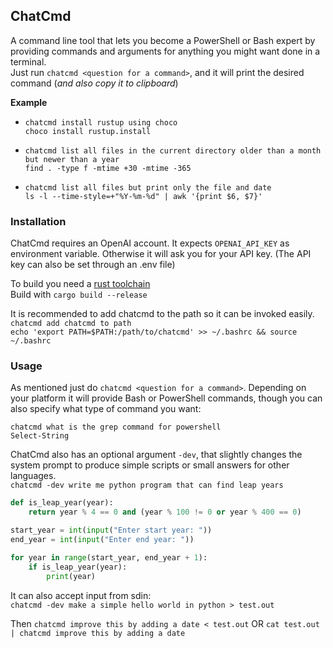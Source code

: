 ## ChatCmd 
A command line tool that lets you become a PowerShell or Bash expert by providing commands and arguments for anything you might want done in a terminal.  
Just run `chatcmd <question for a command>`, and it will print the desired command (*and also copy it to clipboard*)

**Example**

- `chatcmd install rustup using choco`  
`choco install rustup.install`

- `chatcmd list all files in the current directory older than a month but newer than a year`  
`find . -type f -mtime +30 -mtime -365`

- `chatcmd list all files but print only the file and date`  
`ls -l --time-style=+"%Y-%m-%d" | awk '{print $6, $7}'`


### Installation
ChatCmd requires an OpenAI account. It expects `OPENAI_API_KEY` as environment variable. Otherwise it will ask you for your API key. (The API key can also be set through an .env file)

To build you need a [rust toolchain](https://rustup.rs/)  
Build with `cargo build --release`

It is recommended to add chatcmd to the path so it can be invoked easily.   
`chatcmd add chatcmd to path`  
`echo 'export PATH=$PATH:/path/to/chatcmd' >> ~/.bashrc && source ~/.bashrc`

### Usage
As mentioned just do `chatcmd <question for a command>`. Depending on your platform it will provide Bash or PowerShell commands, though you can also specify what type of command you want:

`chatcmd what is the grep command for powershell`  
`Select-String`


ChatCmd also has an optional argument `-dev`, that slightly changes the system prompt to produce simple scripts or small answers for other languages.  
`chatcmd -dev write me python program that can find leap years`

```python
def is_leap_year(year):
    return year % 4 == 0 and (year % 100 != 0 or year % 400 == 0)

start_year = int(input("Enter start year: "))
end_year = int(input("Enter end year: "))

for year in range(start_year, end_year + 1):
    if is_leap_year(year):
        print(year)

```

It can also accept input from sdin:  
`chatcmd -dev make a simple hello world in python > test.out`

Then
`chatcmd improve this by adding a date < test.out`
OR
`cat test.out | chatcmd improve this by adding a date`

